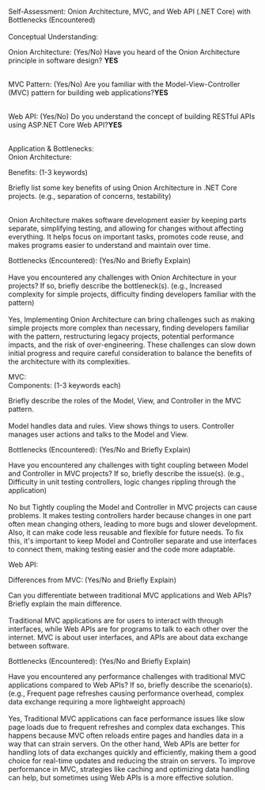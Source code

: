 Self-Assessment: Onion Architecture, MVC, and Web API (.NET Core) with Bottlenecks (Encountered)<br><br>
Conceptual Understanding:<br>

Onion Architecture: (Yes/No) 
Have you heard of the Onion Architecture principle in software design? **YES**<br><br>
 
 
MVC Pattern: (Yes/No) 
Are you familiar with the Model-View-Controller (MVC) pattern for building web applications?**YES**<br><br>
 
 
 
Web API: (Yes/No) 
Do you understand the concept of building RESTful APIs using ASP.NET Core Web API?**YES**<br><br>
 
 
 

Application & Bottlenecks:<br>
Onion Architecture:
 
 
Benefits: (1-3 keywords)
 
 
Briefly list some key benefits of using Onion Architecture in .NET Core projects. (e.g., separation of concerns, testability)<br><br>

Onion Architecture makes software development easier by keeping parts separate, simplifying testing, and allowing for changes without affecting everything. It helps focus on important tasks, promotes code reuse, and makes programs easier to understand and maintain over time.
 
 
 
 
Bottlenecks (Encountered): (Yes/No and Briefly Explain)<br><br>
Have you encountered any challenges with Onion Architecture in your projects? If so, briefly describe the bottleneck(s). (e.g., Increased complexity for simple projects, difficulty finding developers familiar with the pattern)<br><br>
Yes, Implementing Onion Architecture can bring challenges such as making simple projects more complex than necessary, finding developers familiar with the pattern, restructuring legacy projects, potential performance impacts, and the risk of over-engineering. These challenges can slow down initial progress and require careful consideration to balance the benefits of the architecture with its complexities.


 
 

MVC:<br>
Components: (1-3 keywords each)
 
Briefly describe the roles of the Model, View, and Controller in the MVC pattern.<br><br>
Model handles data and rules.
View shows things to users.
Controller manages user actions and talks to the Model and View.
 
 
 
Bottlenecks (Encountered): (Yes/No and Briefly Explain)
 
Have you encountered any challenges with tight coupling between Model and Controller in MVC projects? If so, briefly describe the issue(s). (e.g., Difficulty in unit testing controllers, logic changes rippling through the application)<br><br>
No but Tightly coupling the Model and Controller in MVC projects can cause problems. It makes testing controllers harder because changes in one part often mean changing others, leading to more bugs and slower development. Also, it can make code less reusable and flexible for future needs. To fix this, it's important to keep Model and Controller separate and use interfaces to connect them, making testing easier and the code more adaptable. 
 

Web API:
 
 
Differences from MVC: (Yes/No and Briefly Explain)
 
 
Can you differentiate between traditional MVC applications and Web APIs? Briefly explain the main difference.<br><br>
Traditional MVC applications are for users to interact with through interfaces, while Web APIs are for programs to talk to each other over the internet. MVC is about user interfaces, and APIs are about data exchange between software.
 
 
Bottlenecks (Encountered): (Yes/No and Briefly Explain)
 
 
Have you encountered any performance challenges with traditional MVC applications compared to Web APIs? If so, briefly describe the scenario(s). (e.g., Frequent page refreshes causing performance overhead, complex data exchange requiring a more lightweight approach)<br><br>
Yes, Traditional MVC applications can face performance issues like slow page loads due to frequent refreshes and complex data exchanges. This happens because MVC often reloads entire pages and handles data in a way that can strain servers. On the other hand, Web APIs are better for handling lots of data exchanges quickly and efficiently, making them a good choice for real-time updates and reducing the strain on servers. To improve performance in MVC, strategies like caching and optimizing data handling can help, but sometimes using Web APIs is a more effective solution.
